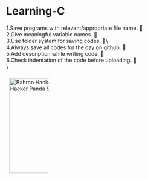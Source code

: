 # Learning-C

1.Save programs with relevant/appropriate file name. :bookmark:  \
2.Give meaningful variable names. :thought_balloon:\
3.Use folder system for saving codes. :open_file_folder:\                                                                                                              
4.Always save all codes for the day on github. :floppy_disk:\
5.Add description while writing code. :memo:\
6.Check indentation of the code before uploading. :checkered_flag:\
\

<img src="https://c.tenor.com/lNtmoshuUI8AAAAi/bahroo-hacker.gif" width="250" height="250" alt="Bahroo Hacker Sticker - Bahroo Hacker Panda Stickers" style="max-width: 104px; background-color: unset; margin: 8px;">  
